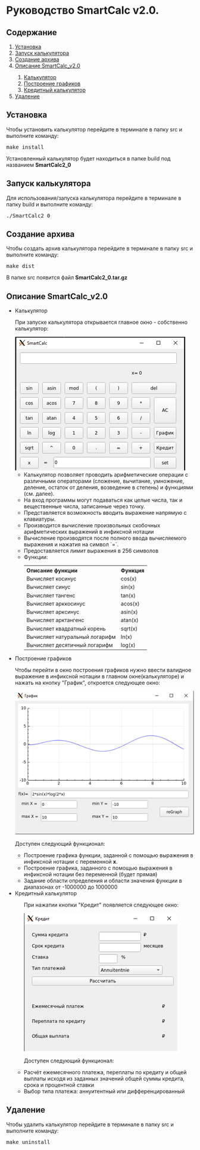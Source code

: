 <!DOCTYPE html>
<html>

<body>
    <h1>Руководство SmartCalc v2.0.</h1>
    <h2>Содержание</h2>
    <ol>
        <li><a name="1" href="#">Установка</a></li>
        <li><a name="2" href="#2-2">Запуск калькулятора</a></li>
        <li><a name="3" href="#3-3">Создание архива</a></li>
        <li><a name="4" href="#4-4">Описание SmartCalc_v2.0</a>
            <div class="description">
                <ol>
                    <li><a name="4.1" href="#4-4-1">Калькулятор</a></li>
                    <li><a name="4.2" href="#4-4-2">Построение графиков</a></li>
                    <li><a name="4.3" href="#4-4-3">Кредитный калькулятор</a></li>
                </ol>
            </div>
        </li>
        <li><a name="5" href="#5-5">Удаление</a></li>
    </ol>
    <h2><a name="1-1"></a>Установка</h2>
    <p>Чтобы установить калькулятор перейдите в терминале в папку src и выполните команду:</p>
    <pre>make install</pre>
    <p>Установленный калькулятор будет находиться в папке build под названием <b>SmartCalc2_0</b></p>
    <h2><a name="2-2"></a>Запуск калькулятора</h2>
    <p>Для использования/запуска калькулятора перейдите в терминале в папку build и выполните команду:</p>
    <pre>./SmartCalc2_0</pre>
    <h2><a name="3-3"></a>Создание архива</h2>
    <p>Чтобы создать архив калькулятора перейдите в терминале в папку src и выполните команду:</p>
    <pre>make dist</pre>
    <p>В папке src появится файл <b>SmartCalc2_0.tar.gz</b></p>
    <h2><a name="4-4"></a>Описание SmartCalc_v2.0</h2>
    <ul>
        <li><a name="4-4-1"></a>Калькулятор
            <p>При запуске калькулятора открывается главное окно - собственно калькулятор:</p>
            <img src="images/calc.png">
            <ul>
                <li>Калькулятор позволяет проводить арифметические операции с различными операторами (сложение,
                    вычитание, умножение, деление, остаток от деления, возведение в степень) и функциями (см. далее).
                </li>
                <li>На вход программы могут подаваться как целые числа, так и вещественные числа, записанные через
                    точку.</li>
                <li>Представляется возможность вводить выражение напрямую с клавиатуры.</li>
                <li>Производится вычисление произвольных скобочных арифметических выражений в инфиксной нотации
                </li>
                <li>Вычисление производятся после полного ввода вычисляемого выражения и нажатия на символ `=`.</li>
                <li>Предоставляется лимит выражения в 256 символов</li>
                <li>Функции:
                    <table>
                        <tr>
                            <th>Описание функции</th>
                            <th>Функция</th>
                        </tr>
                        <tr>
                            <td>Вычисляет косинус </td>
                            <td>cos(x)</td>
                        </tr>
                        <tr>
                            <td>Вычисляет синус </td>
                            <td>sin(x)</td>
                        </tr>
                        <tr>
                            <td>Вычисляет тангенс </td>
                            <td>tan(x)</td>
                        </tr>
                        <tr>
                            <td>Вычисляет арккосинус </td>
                            <td>acos(x)</td>
                        </tr>
                        <tr>
                            <td>Вычисляет арксинус </td>
                            <td>asin(x)</td>
                        </tr>
                        <tr>
                            <td>Вычисляет арктангенс </td>
                            <td>atan(x)</td>
                        </tr>
                        <tr>
                            <td>Вычисляет квадратный корень </td>
                            <td>sqrt(x)</td>
                        </tr>
                        <tr>
                            <td>Вычисляет натуральный логарифм </td>
                            <td>ln(x)</td>
                        </tr>
                        <tr>
                            <td>Вычисляет десятичный логарифм </td>
                            <td>log(x)</td>
                        </tr>
                    </table>
                </li>
            </ul>
        </li>
        <li><a name="4-4-2"></a>Построение графиков
            <p>Чтобы перейти в окно построения графиков нужно ввести валидное выражение в инфиксной нотации в главном окне(калькуляторе) и нажать на кнопку "График", откроется следующее окно:</p>
            <img src="images/plot.png">
            <p>Доступен следующий функционал:</p>
            <ul>
                <li>Построение графика функции, заданной с помощью выражения в инфиксной нотации с переменной <b>x</b>.
                </li>
                <li> Построение графика, заданного с помощью выражения в инфиксной нотации без переменной (будет прямая)</li>
                <li>Задание области определения и области значения функции в диапазонах от -1000000 до 1000000</li>
            </ul>
        </li>
        <li><a name="4-4-3"></a>Кредитный калькулятор
            <ul>
                <p>При нажатии кнопки "Кредит" появляется следующее окно:</p>
                <img src="images/credit.png">
                <p>Доступен следующий функционал:</p>
                <li>Расчёт ежемесячного платежа, переплаты по кредиту и общей выплаты исходя из заданных значений общей
                    суммы кредита, срока и процентной ставки</li>
                <li>Выбор типа платежа: аннуитентный или дифференцированный</li>
            </ul>
        </li>
    </ul>
    <h2><a name="5-5"></a>Удаление</h2>
    <p>Чтобы удалить калькулятор перейдите в терминале в папку src и выполните команду:</p>
    <pre>make uninstall</pre>
</body>

</html>